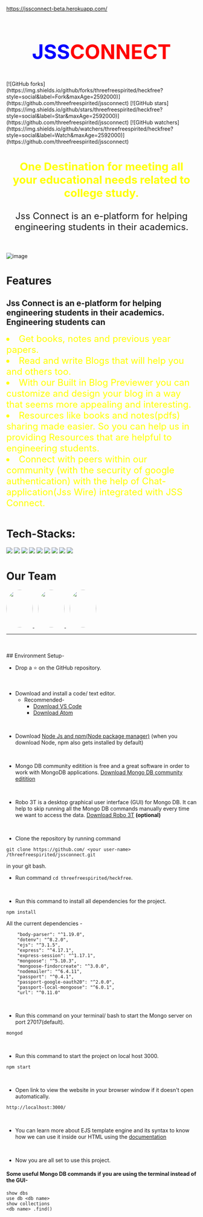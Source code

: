 https://jssconnect-beta.herokuapp.com/
<h2 style="text-align:center;font-size:53px;color:red"><span style="color:blue">JSS</span>CONNECT</h2>
[![GitHub forks](https://img.shields.io/github/forks/threefreespirited/heckfree?style=social&label=Fork&maxAge=2592000)](https://github.com/threefreespirited/jssconnect)
[![GitHub stars](https://img.shields.io/github/stars/threefreespirited/heckfree?style=social&label=Star&maxAge=2592000)](https://github.com/threefreespirited/jssconnect)
[![GitHub watchers](https://img.shields.io/github/watchers/threefreespirited/heckfree?style=social&label=Watch&maxAge=2592000)](https://github.com/threefreespirited/jssconnect)

<h3 style="text-align:center;color:yellow;font-size:1.8rem;">One Destination for meeting all your educational needs related to college study.</h3>
<p style="text-align:center;font-size:1.5rem;">Jss Connect is an e-platform for helping engineering students in their academics.</p>
<img src="1.png" style="margin-top:30px;" alt="image">
<h1 style="margin-top:40px;">Features</h1>
<h2>Jss Connect is an e-platform for helping engineering students in their academics.
Engineering students can</h2>
<li style="font-size:1.5rem;color:yellow;">Get books, notes and previous year papers.</li>
<li style="font-size:1.5rem;color:yellow;">Read and write Blogs that will help you and others too.</li>
<li style="font-size:1.5rem;color:yellow;">With our Built in Blog Previewer you can customize and design your blog in a way that seems more appealing and interesting.</li>
<li style="font-size:1.5rem;color:yellow;">Resources like books and notes(pdfs) sharing made easier. So you can help us in providing Resources that are helpful to engineering students.</li>
<li style="font-size:1.5rem;color:yellow;">Connect with peers within our community (with the security of google authentication) with the help of Chat-application(Jss Wire) integrated with JSS Connect.
</li>


<h1 style="margin-top:50px">Tech-Stacks:</h1>
<span>
<img src="https://img.shields.io/badge/html5%20-%23E34F26.svg?&style=for-the-badge&logo=html5&logoColor=white"/>
<img src="https://img.shields.io/badge/css3%20-%231572B6.svg?&style=for-the-badge&logo=css3&logoColor=white"/>
<img src="https://img.shields.io/badge/javascript%20-%23323330.svg?&style=for-the-badge&logo=javascript&logoColor=%23F7DF1E"/>
<img src="https://img.shields.io/badge/node.js%20-%2343853D.svg?&style=for-the-badge&logo=node.js&logoColor=white"/>
<img src="https://img.shields.io/badge/express.js%20-%23404d59.svg?&style=for-the-badge"/>
<img src="https://img.shields.io/badge/figma%20-%23FF0000.svg?&style=for-the-badge&logo=figma&logoColor=white"/>
<img src="https://img.shields.io/badge/github%20-%23121011.svg?&style=for-the-badge&logo=github&logoColor=white"/>
<img src ="https://img.shields.io/badge/MongoDB-%234ea94b.svg?&style=for-the-badge&logo=mongodb&logoColor=white"/>
<img src="https://img.shields.io/badge/heroku%20-%23430098.svg?&style=for-the-badge&logo=heroku&logoColor=white"/> </span>

<h1 style="margin-top:40px;">Our Team
</h1>
<span>
  <a href="https://github.com/AMAN123956">
<img src="https://avatars1.githubusercontent.com/u/56161073?s=60&v=4" style="width:70px;height:100px;border-radius:100%;">
  </a>
  <a href="https://github.com/me-harshit">
<img src="https://avatars1.githubusercontent.com/u/47037260?s=48&v=4" style="width:70px;height:100px;border-radius:100%;margin-left:10px">
  </a>
  <a href="https://github.com/heysujal/">
<img src="https://avatars0.githubusercontent.com/u/55016909?s=64&v=4" style="width:70px;height:100px;border-radius:100%;margin-left:10px;">
  </a>
</span>
<hr />
<br />
<br />
## Environment Setup-

* Drop a :star: on the GitHub repository.
<br/>

* Download and install a code/ text editor.
    - Recommended-
        - [Download VS Code](https://code.visualstudio.com/download)
        - [Download Atom](https://atom.io/)
<br/>

* Download [Node Js and npm(Node package manager)](https://nodejs.org/en/) (when you download Node, npm also gets installed by default)
<br/>

* Mongo DB community editition is free and a great software in order to work with MongoDB applications. [Download Mongo DB community editition](https://docs.mongodb.com/manual/administration/install-community/)
<br/>

* Robo 3T is a desktop graphical user interface (GUI) for Mongo DB. It can help to skip running all the Mongo DB commands manually every time we want to access the data. [Download Robo 3T](https://robomongo.org/download) **(optional)**
<br/>

* Clone the repository by running command
```
git clone https://github.com/ <your user-name> /threefreespirited/jssconnect.git
```
in your git bash.
<br/>

* Run command `cd threefreespirited/heckfree`.
<br/>

* Run this command to install all dependencies for the project.
```
npm install
```
All the current dependencies -
```
    "body-parser": "^1.19.0",
    "dotenv": "^8.2.0",
    "ejs": "^3.1.5",
    "express": "^4.17.1",
    "express-session": "^1.17.1",
    "mongoose": "^5.10.3",
    "mongoose-findorcreate": "^3.0.0",
    "nodemailer": "^6.4.11",
    "passport": "^0.4.1",
    "passport-google-oauth20": "^2.0.0",
    "passport-local-mongoose": "^6.0.1",
    "url": "^0.11.0"
```
<br/>

* Run this command on your terminal/ bash to start the Mongo server on port 27017(default).
```
mongod
```
<br/>

* Run this command to start the project on local host 3000.
```
npm start
```
<br/>

* Open link to view the website in your browser window if it doesn't open automatically.
```
http://localhost:3000/
```
<br/>

* You can learn more about EJS template engine and its syntax to know how we can use it inside our HTML using the [documentation](https://ejs.co/#docs)
<br/>

* Now you are all set to use this project.

#### Some useful Mongo DB commands if you are using the terminal instead of the GUI-
```
show dbs
use db <db name>
show collections
<db name> .find()
```
